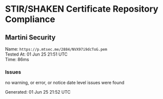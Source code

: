 # STIR/SHAKEN Certificate Repository Compliance

## Martini Security

Name: `https://p.mtsec.me/2884/NVX97i9dcToG.pem`\
Tested At: 01 Jun 25 21:51 UTC\
Time: 86ms

### Issues

no warning, or error, or notice date level issues were found

Generated: 01 Jun 25 21:52 UTC